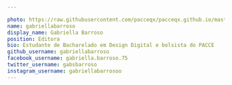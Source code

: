 ```yaml
---

photo: https://raw.githubusercontent.com/pacceqx/pacceqx.github.io/master/assets/img/uploads/gabi.png
name: gabriellabarroso
display_name: Gabriella Barroso
position: Editora
bio: Estudante de Bacharelado em Design Digital e bolsista do PACCE
github_username: gabriellabarroso
facebook_username: gabriella.barroso.75
twitter_username: gabsbarroso
instagram_username: gabriellabarrosoo
---
```


